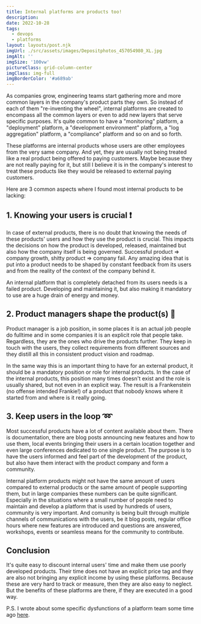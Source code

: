 ```yaml
---
title: Internal platforms are products too!
description: 
date: 2022-10-28
tags:
  - devops
  - platforms
layout: layouts/post.njk
imgUrl: ./src/assets/images/Depositphotos_457054980_XL.jpg
imgAlt: ''
imgSize: '100vw'
pictureClass: grid-column-center
imgClass: img-full
imgBorderColor: '#a689ab'
---
```


As companies grow, engineering teams start gathering more and more common layers in the company's product parts they own. So instead of each of them "re-inventing the wheel", internal platforms are created to encompass all the common layers or even to add new layers that serve specific purposes. It's quite common to have a "monitoring" platform, a "deployment" platform, a "development environment" platform, a "log aggregation" platform, a "compliance" platform and so on and so forth.

These platforms are internal products whose users are other employees from the very same company. And yet, they are usually not being treated like a real product being offered to paying customers. Maybe because they are not really paying for it, but still I believe it is in the company's interest to treat these products like they would be released to external paying customers. 

Here are 3 common aspects where I found most internal products to be lacking:

## 1. Knowing your users is crucial ❗

In case of external products, there is no doubt that knowing the needs of these products' users and how they use the product is crucial. This impacts the decisions on how the product is developed, released, maintained but also how the company itself is being governed. Successful product => company growth, shitty product => company fail. Any amazing idea that is put into a product needs to be shaped by constant feedback from its users and from the reality of the context of the company behind it.

An internal platform that is completely detached from its users needs is a failed product. Developing and maintaining it, but also making it mandatory to use are a huge drain of energy and money.

## 2. Product managers shape the product(s) 💠

Product manager is a job position, in some places it is an actual job people do fulltime and in some companies it is an explicit role that people take. Regardless, they are the ones who drive the products further. They keep in touch with the users, they collect requirements from different sources and they distill all this in consistent product vision and roadmap. 

In the same way this is an important thing to have for an external product, it should be a mandatory position or role for internal products. In the case of the internal products, this position many times doesn't exist and the role is usually shared, but not even in an explicit way. The result is a Frankenstein (no offense intended Frankie!) of a product that nobody knows where it started from and where is it really going.

## 3. Keep users in the loop ➿

Most successful products have a lot of content available about them. There is documentation, there are blog posts announcing new features and how to use them, local events bringing their users in a certain location together and even large conferences dedicated to one single product. The purpose is to have the users informed and feel part of the development of the product, but also have them interact with the product company and form a community. 

Internal platform products might not have the same amount of users compared to external products or the same amount of people supporting them, but in large companies these numbers can be quite significant. Especially in the situations where a small number of people need to maintain and develop a platform that is used by hundreds of users, community is very important. And comunity is being built through multiple channels of communications with the users, be it blog posts, regular office hours where new features are introduced and questions are answered, workshops, events or seamless means for the community to contribute. 

## Conclusion

It's quite easy to discount internal users' time and make them use poorly developed products. Their time does not have an explicit price tag and they are also not bringing any explicit income by using these platforms. Because these are very hard to track or measure, then they are also easy to neglect. But the benefits of these platforms are there, if they are executed in a good way.

P.S. I wrote about some specific dysfunctions of a platform team some time ago [here](https://alexchiri.blog/posts/2022-03-18-5-dysfunctions-of-a-platform-team/).